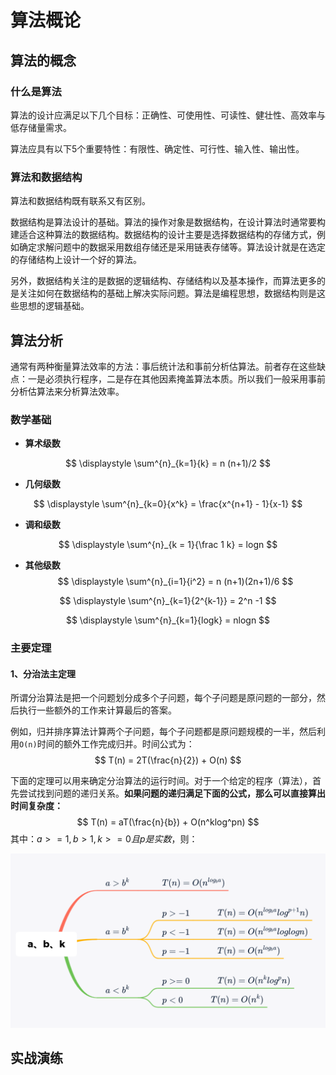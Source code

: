 # 算法概论

## 算法的概念

### 什么是算法

算法的设计应满足以下几个目标：正确性、可使用性、可读性、健壮性、高效率与低存储量需求。

算法应具有以下5个重要特性：有限性、确定性、可行性、输入性、输出性。

### 算法和数据结构

算法和数据结构既有联系又有区别。

数据结构是算法设计的基础。算法的操作对象是数据结构，在设计算法时通常要构建适合这种算法的数据结构。数据结构的设计主要是选择数据结构的存储方式，例如确定求解问题中的数据采用数组存储还是采用链表存储等。算法设计就是在选定的存储结构上设计一个好的算法。

另外，数据结构关注的是数据的逻辑结构、存储结构以及基本操作，而算法更多的是关注如何在数据结构的基础上解决实际问题。算法是编程思想，数据结构则是这些思想的逻辑基础。

## 算法分析

通常有两种衡量算法效率的方法：事后统计法和事前分析估算法。前者存在这些缺点：一是必须执行程序，二是存在其他因素掩盖算法本质。所以我们一般采用事前分析估算法来分析算法效率。



### 数学基础

* **算术级数**

$$
\displaystyle \sum^{n}_{k=1}{k} = n (n+1)/2
$$

* **几何级数**

$$
\displaystyle \sum^{n}_{k=0}{x^k} = \frac{x^{n+1} - 1}{x-1}
$$

* **调和级数**

$$
\displaystyle \sum^{n}_{k = 1}{\frac 1 k} = logn
$$

* **其他级数**
$$
\displaystyle \sum^{n}_{i=1}{i^2} = n (n+1)(2n+1)/6
$$

$$
\displaystyle \sum^{n}_{k=1}{2^{k-1}} = 2^n -1
$$

$$
\displaystyle \sum^{n}_{k=1}{logk} = nlogn
$$





### 主要定理

#### 1、分治法主定理

所谓分治算法是把一个问题划分成多个子问题，每个子问题是原问题的一部分，然后执行一些额外的工作来计算最后的答案。

例如，归并排序算法计算两个子问题，每个子问题都是原问题规模的一半，然后利用`O(n)`时间的额外工作完成归并。时间公式为：
$$
T(n) = 2T(\frac{n}{2}) + O(n)
$$

下面的定理可以用来确定分治算法的运行时间。对于一个给定的程序（算法），首先尝试找到问题的递归关系。**如果问题的递归满足下面的公式，那么可以直接算出时间复杂度：**
$$
T(n) = aT(\frac{n}{b}) + O(n^klog^pn)
$$
其中：$a >= 1, b > 1, k >= 0 且 p 是实数$，则：

![QiuYeYiJian_2021-04-26_15-36-09](assets/README/QiuYeYiJian_2021-04-26_15-36-09.png)





## 实战演练









